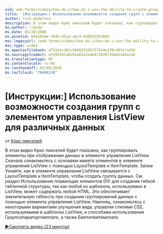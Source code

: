 ```yaml
---
uid: web-forms/videos/how-do-i/how-do-i-use-the-ability-to-create-groups-with-the-listview-control-for-different-data
title: '[Инструкции:] Использование возможности создания групп с элементом управления ListView для различных данных | Документация Майкрософт'
author: rick-anderson
description: В этом видео Крис пикселей будет показано, как группировать элементы при отображении данных в элементе управления ListView. Сначала ознакомьтесь с основами макета элементов в ListView контро...
ms.author: riande
ms.date: 05/20/2008
ms.assetid: 694103ee-3845-451a-aac4-be06559530d2
msc.legacyurl: /web-forms/videos/how-do-i/how-do-i-use-the-ability-to-create-groups-with-the-listview-control-for-different-data
msc.type: video
ms.openlocfilehash: 4732a3c301c56602533b757434e239c48fe7a392
ms.sourcegitcommit: e7e91932a6e91a63e2e46417626f39d6b244a3ab
ms.translationtype: MT
ms.contentlocale: ru-RU
ms.lasthandoff: 03/06/2020
ms.locfileid: "78488130"
---
```

# <a name="how-do-i-use-the-ability-to-create-groups-with-the-listview-control-for-different-data"></a>[Инструкции:] Использование возможности создания групп с элементом управления ListView для различных данных

от [Крис пикселей](https://twitter.com/chrispels)

В этом видео Крис пикселей будет показано, как группировать элементы при отображении данных в элементе управления ListView. Сначала ознакомьтесь с основами макета элементов в элементе управления ListView с помощью LayoutTemplate и ItemTemplate. Затем Узнайте, как в элементе управления ListView связывается с LayoutTemplate и ItemTemplate, чтобы создать группу данных. См. раздел Использование плавающих элементов DIV для создания гибкой табличной структуры, так как любой из шаблонов, используемых в ListView, может содержать любой HTML. Это обеспечивает значительную гибкость при создании группирований данных с помощью элемента управления ListView. Наконец, ознакомьтесь с некоторыми вариантами улучшения вида, управляя стилями CSS, используемыми в шаблонах ListView, и способами использования Граупсепаратортемплате, а также Емптитемтемплате.

[&#9654;Смотреть видео (23 минуты)](https://channel9.msdn.com/Blogs/ASP-NET-Site-Videos/how-do-i-use-the-ability-to-create-groups-with-the-listview-control-for-different-data)

